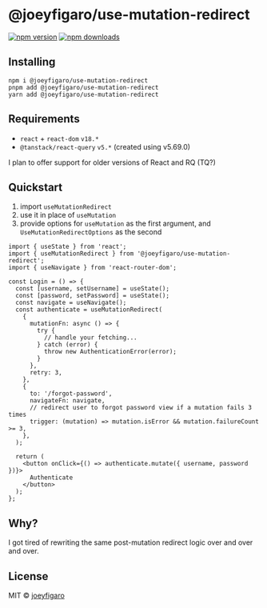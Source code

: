 # @joeyfigaro/use-mutation-redirect

[![npm version](https://badgen.net/npm/v/@joeyfigaro/use-mutation-redirect)](https://npm.im/@joeyfigaro/use-mutation-redirect) [![npm downloads](https://badgen.net/npm/dm/@joeyfigaro/use-mutation-redirect)](https://npm.im/tsup-lib-template)

## Installing

```shell
npm i @joeyfigaro/use-mutation-redirect
pnpm add @joeyfigaro/use-mutation-redirect
yarn add @joeyfigaro/use-mutation-redirect
```

## Requirements

- `react` + `react-dom` `v18.*`
- `@tanstack/react-query` `v5.*` (created using v5.69.0)

I plan to offer support for older versions of React and RQ (TQ?)

## Quickstart

1. import `useMutationRedirect`
2. use it in place of `useMutation`
3. provide options for `useMutation` as the first argument, and `UseMutationRedirectOptions` as the second

```tsx
import { useState } from 'react';
import { useMutationRedirect } from '@joeyfigaro/use-mutation-redirect';
import { useNavigate } from 'react-router-dom';

const Login = () => {
  const [username, setUsername] = useState();
  const [password, setPassword] = useState();
  const navigate = useNavigate();
  const authenticate = useMutationRedirect(
    {
      mutationFn: async () => {
        try {
          // handle your fetching...
        } catch (error) {
          throw new AuthenticationError(error);
        }
      },
      retry: 3,
    },
    {
      to: '/forgot-password',
      navigateFn: navigate,
      // redirect user to forgot password view if a mutation fails 3 times
      trigger: (mutation) => mutation.isError && mutation.failureCount >= 3,
    },
  );

  return (
    <button onClick={() => authenticate.mutate({ username, password })}>
      Authenticate
    </button>
  );
};
```

## Why?

I got tired of rewriting the same post-mutation redirect logic over and over and over.

## License

MIT &copy; [joeyfigaro](https://github.com/sponsors/joeyfigaro)
